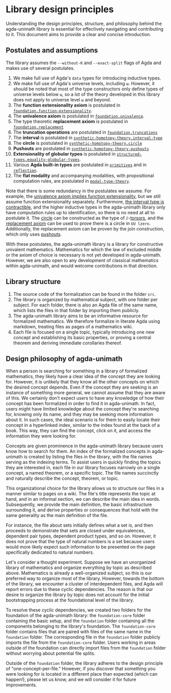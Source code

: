 # Library design principles

Understanding the design principles, structure, and philosophy behind the
agda-unimath library is essential for effectively navigating and contributing to
it. This document aims to provide a clear and concise introduction.

## Postulates and assumptions

The library assumes the `--without-K` and `--exact-split` flags of Agda and
makes use of several postulates.

1. We make full use of Agda's `data` types for introducing inductive types.
2. We make full use of Agda's universe levels, including `ω`. However, it should
   be noted that most of the type constructors only define types of universe
   levels below `ω`, so a lot of the theory developed in this library does not
   apply to universe level `ω` and beyond.
3. The **function extensionality axiom** is postulated in
   [`foundation.function-extensionality`](foundation.function-extensionality.md).
4. The **univalence axiom** is postulated in
   [`foundation.univalence`](foundation.univalence.md).
5. The type theoretic **replacement axiom** is postulated in
   [`foundation.replacement`](foundation.replacement.md)
6. The **truncation operations** are postulated in
   [`foundation.truncations`](foundation.truncations.md)
7. The **interval** is postulated in
   [`synthetic-homotopy-theory.interval-type`](synthetic-homotopy-theory.interval-type.md)
8. The **circle** is postulated in
   [`synthetic-homotopy-theory.circle`](synthetic-homotopy-theory.circle.md)
9. **Pushouts** are postulated in
   [`synthetic-homotopy-theory.pushouts`](synthetic-homotopy-theory.pushouts.md)
10. **Extensionality of globular types** is postulated in
    [`structured-types.equality-globular-types`](globular-types.equality-globular-types.md).
11. Various **Agda built-in types** are postulated in
    [`primitives`](primitives.md) and in [`reflection`](reflection.md).
12. The **flat modality** and accompanying modalities, with propositional
    computation rules, are postulated in
    [`modal-type-theory`](modal-type-theory.md).

Note that there is some redundancy in the postulates we assume. For example, the
[univalence axiom implies function extensionality](foundation.univalence-implies-function-extensionality.md),
but we still assume function extensionality separately. Furthermore,
[the interval type is contractible](synthetic-homotopy-theory.interval-type.md),
and the higher inductive types in the agda-unimath library only have computation
rules up to identification, so there is no need at all to postulate it. The
[circle](synthetic-homotopy-theory.circle.md) can be constructed as the type of
`ℤ`-[torsors](group-theory.torsors.md), and the
[replacement axiom](foundation.replacement.md) can be used to prove there is a
circle in `UU lzero`. Additionally, the replacement axiom can be proven by the
join construction, which only uses
[pushouts](synthetic-homotopy-theory.pushouts.md).

With these postulates, the agda-unimath library is a library for constructive
univalent mathematics. Mathematics for which the law of excluded middle or the
axiom of choice is necessary is not yet developed in agda-unimath. However, we
are also open to any development of classical mathematics within agda-unimath,
and would welcome contributions in that direction.

## Library structure

1. The source code of the formalization can be found in the folder `src`.
2. The library is organized by mathematical subject, with one folder per
   subject. For each folder, there is also an Agda file of the same name, which
   lists the files in that folder by importing them publicly.
3. The agda-unimath library aims to be an informative resource for formalized
   mathematics. We therefore formalize in literate Agda using markdown, treating
   files as pages of a mathematics wiki.
4. Each file is focused on a single topic, typically introducing one new concept
   and establishing its basic properties, or proving a central theorem and
   deriving immediate corollaries thereof.

## Design philosophy of agda-unimath

When a person is searching for something in a library of formalized mathematics,
they likely have a clear idea of the concept they are looking for. However, it
is unlikely that they know all the other concepts on which the desired concept
depends. Even if the concept they are seeking is an instance of something more
general, we cannot assume that they are aware of this. We certainly don't expect
users to have any knowledge of how their concept has been formalized in order to
find it in agda-unimath. In fact, users might have limited knowledge about the
concept they're searching for, knowing only its name, and they may be seeking
more information about it. In such cases, the ideal scenario is for them to
easily locate their concept in a hyperlinked index, similar to the index found
at the back of a book. This way, they can find the concept, click on it, and
access the information they were looking for.

Concepts are given prominence in the agda-unimath library because users know how
to search for them. An index of the formalized concepts in agda-unimath is
created by listing the files in the library, with the file names serving as the
indexing terms. To assist users in quickly finding the topics they are
interested in, each file in our library focuses narrowly on a single concept, a
named theorem, or a specific topic. The file names succinctly and naturally
describe the concept, theorem, or topic.

This organizational choice for the library allows us to structure our files in a
manner similar to pages on a wiki. The file's title represents the topic at
hand, and in an informal section, we can describe the main idea in words.
Subsequently, we provide the main definition, the basic infrastructure
surrounding it, and derive properties or consequences that hold with the same
generality as the main definition of the file.

For instance, the file about sets initially defines what a set is, and then
proceeds to demonstrate that sets are closed under equivalences, dependent pair
types, dependent product types, and so on. However, it does not prove that the
type of natural numbers is a set because users would more likely expect such
information to be presented on the page specifically dedicated to natural
numbers.

Let's consider a thought experiment. Suppose we have an unorganized library of
mathematics and organize everything by topic as described above. Mathematics is
already a well-organized subject, so this is our preferred way to organize most
of the library. However, towards the bottom of the library, we encounter a
cluster of interdependent files, and Agda will report errors due to these cyclic
dependencies. The reason is that our desire to organize the library by topic
does not account for the initial bootstrapping process at the foundational level
of the library.

To resolve these cyclic dependencies, we created two folders for the foundation
of the agda-unimath library: the `foundation-core` folder containing the basic
setup, and the `foundation` folder containing all the components belonging to
the library's foundation. The `foundation-core` folder contains files that are
paired with files of the same name in the `foundation` folder. The corresponding
file in the `foundation` folder publicly imports the file from the
`foundation-core` folder. Users working in areas outside of the foundation can
directly import files from the `foundation` folder without worrying about
potential file splits.

Outside of the `foundation` folder, the library adheres to the design principle
of "one-concept-per-file." However, if you discover that something you were
looking for is located in a different place than expected (which can happen!),
please let us know, and we will consider it for future improvements.
